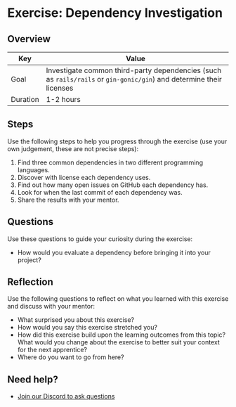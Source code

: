 # Exercise: Dependency Investigation

## Overview

| Key | Value |
| --- | --- |
| Goal | Investigate common third-party dependencies (such as `rails/rails` or `gin-gonic/gin`) and determine their licenses |
| Duration | 1-2 hours |


## Steps

Use the following steps to help you progress through the exercise (use your own judgement, these are not precise steps):

1. Find three common dependencies in two different programming languages. 
2. Discover with license each dependency uses. 
3. Find out how many open issues on GitHub each dependency has. 
4. Look for when the last commit of each dependency was.
5. Share the results with your mentor. 

## Questions

Use these questions to guide your curiosity during the exercise:

- How would you evaluate a dependency before bringing it into your project? 

## Reflection

Use the following questions to reflect on what you learned with this exercise and discuss with your mentor:

- What surprised you about this exercise?
- How would you say this exercise stretched you? 
- How did this exercise build upon the learning outcomes from this topic? What would you change about the exercise to better suit your context for the next apprentice?
- Where do you want to go from here?

## Need help?

- [Join our Discord to ask questions](https://discord.gg/bDVYvG3Czd)
